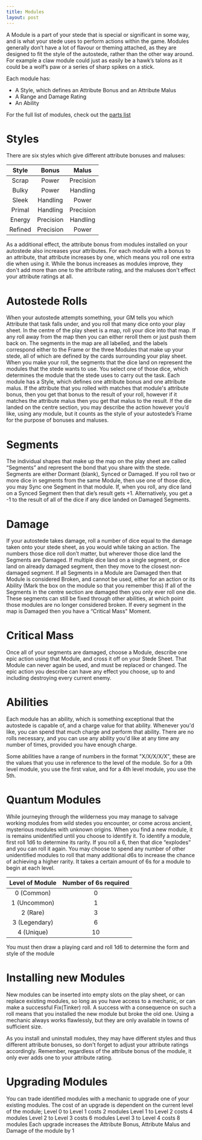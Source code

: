 ```yaml
---
title: Modules
layout: post
---
```

A Module is a part of your stede that is special or significant in some way, and is what your stede uses to perform actions within the game. Modules generally don’t have a lot of flavour or theming attached, as they are designed to fit the style of the autostede, rather than the other way around. For example a claw module could just as easily be a hawk’s talons as it could be a wolf’s paw or a series of sharp spikes on a stick. 

Each module has:
- A Style, which defines an Attribute Bonus and an Attribute Malus
- A Range and Damage Rating
- An Ability

For the full list of modules, check out the <a href="../pages/parts-list">parts list</a>

# Styles
There are six styles which give different attribute bonuses and maluses:

<div class="table-wrapper" markdown="block">

|Style|Bonus|Malus|
|:-:|:-:|:-:|
|Scrap|Power|Precision|
|Bulky|Power|Handling|
|Sleek|Handling|Power|
|Primal|Handling|Precision|
|Energy|Precision|Handling|
|Refined|Precision|Power|

</div>

As a additional effect, the attribute bonus from modules installed on your autostede also increases your attributes. For each module with a bonus to an attribute, that attribute increases by one, which means you roll one extra die when using it. While the bonus increases as modules improve, they don't add more than one to the attribute rating, and the maluses don't effect your attribute ratings at all.

# Autostede Rolls
When your autostede attempts something, your GM tells you which Attribute that task falls under, and you roll that many dice onto your play sheet. In the centre of the play sheet is a map, roll your dice into that map. If any roll away from the map then you can either reroll them or just push them back on.
The segments in the map are all labelled, and the labels correspond either to the Frame or the three Modules that make up your stede, all of which are defined by the cards surrounding your play sheet. 
When you make your roll, the segments that the dice land on represent the modules that the stede wants to use. You select one of those dice, which determines the module that the stede uses to carry out the task. 
Each module has a Style, which defines one attribute bonus and one attribute malus. If the attribute that you rolled with matches that module's attribute bonus, then you get that bonus to the result of your roll, however if it matches the attribute malus then you get that malus to the result.
If the die landed on the centre section, you may describe the action however you’d like, using any module, but it counts as the style of your autostede’s Frame for the purpose of bonuses and maluses.

# Segments
The individual shapes that make up the map on the play sheet are called “Segments” and represent the bond that you share with the stede. Segments are either Dormant (blank), Synced or Damaged. 
If you roll two or more dice in segments from the same Module, then use one of those dice, you may Sync one Segment in that module. 
If, when you roll, any dice land on a Synced Segment then that die’s result gets +1. Alternatively, you get a -1 to the result of all of the dice if any dice landed on Damaged Segments.

# Damage
If your autostede takes damage, roll a number of dice equal to the damage taken onto your stede sheet, as you would while taking an action. The numbers those dice roll don’t matter, but wherever those dice land the Segments are Damaged. If multiple dice land on a single segment, or dice land on already damaged segment, then they move to the closest non-damaged segment. 
If all Segments in a Module are Damaged then that Module is considered Broken, and cannot be used, either for an action or its Ability (Mark the box on the module so that you remember this)
If all of the Segments in the centre section are damaged then you only ever roll one die.
These segments can still be fixed through other abilities, at which point those modules are no longer considered broken. 
If every segment in the map is Damaged then you have a “Critical Mass" Moment. 

# Critical Mass
Once all of your segments are damaged, choose a Module, describe one epic action using that Module, and cross it off on your Stede Sheet. That Module can never again be used, and must be replaced or changed. The epic action you describe can have any effect you choose, up to and including destroying every current enemy. 

# Abilities
Each module has an ability, which is something exceptional that the autostede is capable of, and a charge value for that ability. Whenever you'd like, you can spend that much charge and perform that ability. There are no rolls necessary, and you can use any ability you'd like at any time any number of times, provided you have enough charge.

Some abilities have a range of numbers in the format "X/X/X/X/X", these are the values that you use in reference to the level of the module. So for a 0th level module, you use the first value, and for a 4th level module, you use the 5th.

# Quantum Modules
While journeying through the wilderness you may manage to salvage working modules from wild stedes you encounter, or come across ancient, mysterious modules with unknown origins. 
When you find a new module, it is remains unidentified until you choose to identify it. 
To identify a module, first roll 1d6 to determine its rarity. If you roll a 6, then that dice “explodes” and you can roll it again. You may choose to spend any number of other unidentified modules to roll that many additional d6s to increase the chance of achieving a higher rarity. 
It takes a certain amount of 6s for a module to begin at each level.

|Level of Module|Number of 6s required|
|:-:|:-:|
|0 (Common)|0|
|1 (Uncommon)|1|
|2 (Rare)|3|
|3 (Legendary)|6|
|4 (Unique)|10|

You must then draw a playing card and roll 1d6 to determine the form and style of the module

# Installing new Modules
New modules can be inserted into empty slots on the play sheet, or can replace existing modules, so long as you have access to a mechanic, or can make a successful Fix(Tinker) roll. A success with a consequence on such a roll means that you installed the new module but broke the old one. Using a mechanic always works flawlessly, but they are only available in towns of sufficient size. 

As you install and uninstall modules, they may have different styles and thus different attribute bonuses, so don't forget to adjust your attribute ratings accordingly. Remember, regardless of the attribute bonus of the module, it only ever adds one to your attribute rating.

# Upgrading Modules
You can trade identified modules with a mechanic to upgrade one of your existing modules. The cost of an upgrade is dependent on the current level of the module;
Level 0 to Level 1 costs 2 modules
Level 1 to Level 2 costs 4 modules
Level 2 to Level 3 costs 6 modules
Level 3 to Level 4 costs 8 modules 
Each upgrade increases the Attribute Bonus, Attribute Malus and Damage of the module by 1




